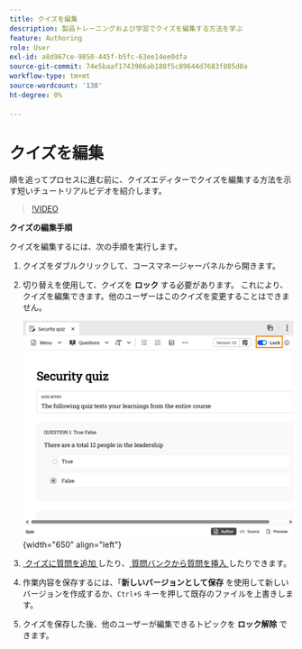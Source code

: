 ```yaml
---
title: クイズを編集
description: 製品トレーニングおよび学習でクイズを編集する方法を学ぶ
feature: Authoring
role: User
exl-id: a8d967ce-9850-445f-b5fc-63ee14ee0dfa
source-git-commit: 74e5baaf1743986ab188f5c89644d7683f885d0a
workflow-type: tm+mt
source-wordcount: '138'
ht-degree: 0%

---
```


# クイズを編集

順を追ってプロセスに進む前に、クイズエディターでクイズを編集する方法を示す短いチュートリアルビデオを紹介します。

>[!VIDEO](https://video.tv.adobe.com/v/3475209/aem-guides-learning-content)

**クイズの編集手順**

クイズを編集するには、次の手順を実行します。

1. クイズをダブルクリックして、コースマネージャーパネルから開きます。
1. 切り替えを使用して、クイズを **ロック** する必要があります。 これにより、クイズを編集できます。他のユーザーはこのクイズを変更することはできません。

   ![](assets/quiz-lock.png){width="650" align="left"}

1. [&#x200B; クイズに質問を追加 &#x200B;](./quiz-insert-questions.md) したり、[&#x200B; 質問バンクから質問を挿入 &#x200B;](./insert-questions.md) したりできます。
1. 作業内容を保存するには、「**新しいバージョンとして保存** を使用して新しいバージョンを作成するか、`Ctrl+S` キーを押して既存のファイルを上書きします。
1. クイズを保存した後、他のユーザーが編集できるトピックを **ロック解除** できます。
